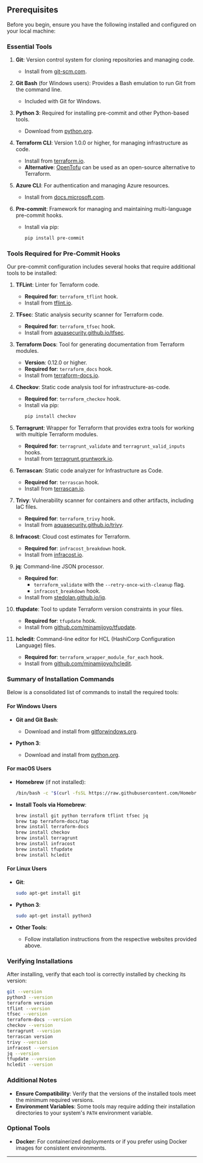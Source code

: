 ## Prerequisites

Before you begin, ensure you have the following installed and configured on your local machine:

### Essential Tools

1. **Git**: Version control system for cloning repositories and managing code.
   - Install from [git-scm.com](https://git-scm.com/downloads).

2. **Git Bash** (for Windows users): Provides a Bash emulation to run Git from the command line.
   - Included with Git for Windows.

3. **Python 3**: Required for installing pre-commit and other Python-based tools.
   - Download from [python.org](https://www.python.org/downloads/).

4. **Terraform CLI**: Version 1.0.0 or higher, for managing infrastructure as code.
   - Install from [terraform.io](https://www.terraform.io/downloads).
   - **Alternative**: [OpenTofu](https://opentofu.org/) can be used as an open-source alternative to Terraform.

5. **Azure CLI**: For authentication and managing Azure resources.
   - Install from [docs.microsoft.com](https://learn.microsoft.com/en-us/cli/azure/install-azure-cli).

6. **Pre-commit**: Framework for managing and maintaining multi-language pre-commit hooks.
   - Install via pip:
     ```bash
     pip install pre-commit
     ```

### Tools Required for Pre-Commit Hooks

Our pre-commit configuration includes several hooks that require additional tools to be installed:

1. **TFLint**: Linter for Terraform code.
   - **Required for**: `terraform_tflint` hook.
   - Install from [tflint.io](https://github.com/terraform-linters/tflint#installation).

2. **TFsec**: Static analysis security scanner for Terraform code.
   - **Required for**: `terraform_tfsec` hook.
   - Install from [aquasecurity.github.io/tfsec](https://aquasecurity.github.io/tfsec/v1.28.1/).

3. **Terraform Docs**: Tool for generating documentation from Terraform modules.
   - **Version**: 0.12.0 or higher.
   - **Required for**: `terraform_docs` hook.
   - Install from [terraform-docs.io](https://terraform-docs.io/user-guide/installation/).

4. **Checkov**: Static code analysis tool for infrastructure-as-code.
   - **Required for**: `terraform_checkov` hook.
   - Install via pip:
     ```bash
     pip install checkov
     ```

5. **Terragrunt**: Wrapper for Terraform that provides extra tools for working with multiple Terraform modules.
   - **Required for**: `terragrunt_validate` and `terragrunt_valid_inputs` hooks.
   - Install from [terragrunt.gruntwork.io](https://terragrunt.gruntwork.io/docs/getting-started/install/).

6. **Terrascan**: Static code analyzer for Infrastructure as Code.
   - **Required for**: `terrascan` hook.
   - Install from [terrascan.io](https://runterrascan.io/docs/getting-started/installation/).

7. **Trivy**: Vulnerability scanner for containers and other artifacts, including IaC files.
   - **Required for**: `terraform_trivy` hook.
   - Install from [aquasecurity.github.io/trivy](https://aquasecurity.github.io/trivy/v0.41.0/installation/).

8. **Infracost**: Cloud cost estimates for Terraform.
   - **Required for**: `infracost_breakdown` hook.
   - Install from [infracost.io](https://www.infracost.io/docs/#quick-start).

9. **jq**: Command-line JSON processor.
   - **Required for**:
     - `terraform_validate` with the `--retry-once-with-cleanup` flag.
     - `infracost_breakdown` hook.
   - Install from [stedolan.github.io/jq](https://stedolan.github.io/jq/download/).

10. **tfupdate**: Tool to update Terraform version constraints in your files.
    - **Required for**: `tfupdate` hook.
    - Install from [github.com/minamijoyo/tfupdate](https://github.com/minamijoyo/tfupdate#installation).

11. **hcledit**: Command-line editor for HCL (HashiCorp Configuration Language) files.
    - **Required for**: `terraform_wrapper_module_for_each` hook.
    - Install from [github.com/minamijoyo/hcledit](https://github.com/minamijoyo/hcledit#installation).

### Summary of Installation Commands

Below is a consolidated list of commands to install the required tools:

#### For Windows Users

- **Git and Git Bash**:
  - Download and install from [gitforwindows.org](https://gitforwindows.org/).

- **Python 3**:
  - Download and install from [python.org](https://www.python.org/downloads/windows/).

#### For macOS Users

- **Homebrew** (if not installed):
  ```bash
  /bin/bash -c "$(curl -fsSL https://raw.githubusercontent.com/Homebrew/install/HEAD/install.sh)"
  ```

- **Install Tools via Homebrew**:
  ```bash
  brew install git python terraform tflint tfsec jq
  brew tap terraform-docs/tap
  brew install terraform-docs
  brew install checkov
  brew install terragrunt
  brew install infracost
  brew install tfupdate
  brew install hcledit
  ```

#### For Linux Users

- **Git**:
  ```bash
  sudo apt-get install git
  ```

- **Python 3**:
  ```bash
  sudo apt-get install python3
  ```

- **Other Tools**:
  - Follow installation instructions from the respective websites provided above.

### Verifying Installations

After installing, verify that each tool is correctly installed by checking its version:

```bash
git --version
python3 --version
terraform version
tflint --version
tfsec --version
terraform-docs --version
checkov --version
terragrunt --version
terrascan version
trivy --version
infracost --version
jq --version
tfupdate --version
hcledit --version
```

### Additional Notes

- **Ensure Compatibility**: Verify that the versions of the installed tools meet the minimum required versions.
- **Environment Variables**: Some tools may require adding their installation directories to your system's `PATH` environment variable.

### Optional Tools

- **Docker**: For containerized deployments or if you prefer using Docker images for consistent environments.

---
